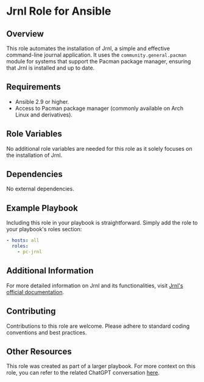 # Jrnl Role for Ansible

## Overview
This role automates the installation of Jrnl, a simple and effective command-line journal application. It uses the `community.general.pacman` module for systems that support the Pacman package manager, ensuring that Jrnl is installed and up to date.

## Requirements
- Ansible 2.9 or higher.
- Access to Pacman package manager (commonly available on Arch Linux and derivatives).

## Role Variables
No additional role variables are needed for this role as it solely focuses on the installation of Jrnl.

## Dependencies
No external dependencies.

## Example Playbook
Including this role in your playbook is straightforward. Simply add the role to your playbook's roles section:

```yaml
- hosts: all
  roles:
    - pc-jrnl
```

## Additional Information
For more detailed information on Jrnl and its functionalities, visit [Jrnl's official documentation](https://jrnl.sh/).

## Contributing
Contributions to this role are welcome. Please adhere to standard coding conventions and best practices.

## Other Resources

This role was created as part of a larger playbook. For more context on this role, you can refer to the related ChatGPT conversation [here](https://chat.openai.com/share/ae168ca0-5191-4bec-96a0-ffcfabca0024).